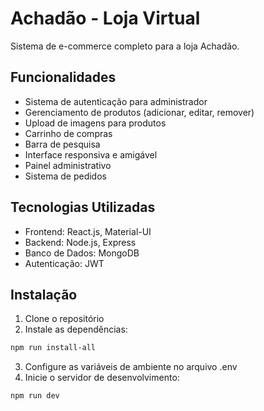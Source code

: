 # Achadão - Loja Virtual

Sistema de e-commerce completo para a loja Achadão.

## Funcionalidades

- Sistema de autenticação para administrador
- Gerenciamento de produtos (adicionar, editar, remover)
- Upload de imagens para produtos
- Carrinho de compras
- Barra de pesquisa
- Interface responsiva e amigável
- Painel administrativo
- Sistema de pedidos

## Tecnologias Utilizadas

- Frontend: React.js, Material-UI
- Backend: Node.js, Express
- Banco de Dados: MongoDB
- Autenticação: JWT

## Instalação

1. Clone o repositório
2. Instale as dependências:
```bash
npm run install-all
```
3. Configure as variáveis de ambiente no arquivo .env
4. Inicie o servidor de desenvolvimento:
```bash
npm run dev
```
